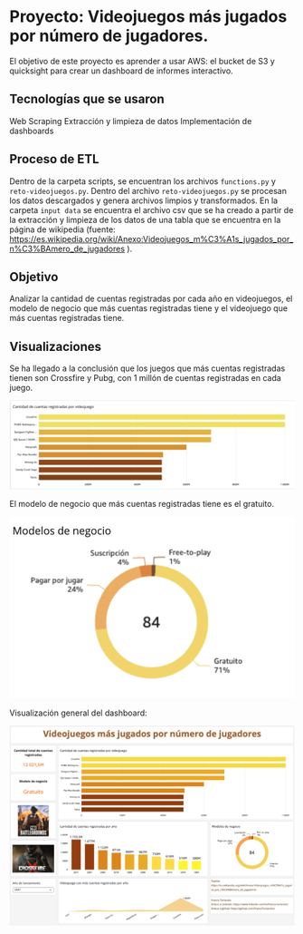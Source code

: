 # Proyecto: Videojuegos más jugados por número de jugadores.

El objetivo de este proyecto es aprender a usar AWS: el bucket de S3 y quicksight para crear un dashboard de informes interactivo.


## Tecnologías que se usaron

Web Scraping
Extracción y limpieza de datos
Implementación de dashboards

## Proceso de ETL

Dentro de la carpeta scripts, se encuentran los archivos `functions.py` y `reto-videojuegos.py`. Dentro del archivo `reto-videojuegos.py` se procesan los datos descargados y genera archivos limpios y transformados.
En la carpeta `input data` se encuentra el archivo csv que se ha creado a partir de la extracción y limpieza de los datos de una tabla que se encuentra en la página de wikipedia (fuente: https://es.wikipedia.org/wiki/Anexo:Videojuegos_m%C3%A1s_jugados_por_n%C3%BAmero_de_jugadores ).  

## Objetivo

Analizar la cantidad de cuentas registradas por cada año en videojuegos, el modelo de negocio que más cuentas registradas tiene y el videojuego que más cuentas registradas tiene.

## Visualizaciones

Se ha llegado a la conclusión que los juegos que más cuentas registradas tienen son Crossfire y Pubg, con 1 millón de cuentas registradas en cada juego. 

![Juegos más descargados](https://github.com/FrancaTortaroloo/reto-aws/blob/main/assets/Captura%20de%20pantalla%202024-10-10%20a%20la(s)%2012.39.14.png)

El modelo de negocio que más cuentas registradas tiene es el gratuito.

![Modelo de negocio con más cuentas registradas](https://github.com/FrancaTortaroloo/reto-aws/blob/main/assets/Captura%20de%20pantalla%202024-10-10%20a%20la(s)%2012.54.49.png)

Visualización general del dashboard:

![dashboard completo](https://github.com/FrancaTortaroloo/reto-aws/blob/main/assets/Captura%20de%20pantalla%202024-10-10%20a%20la(s)%2011.56.05.png)